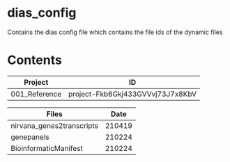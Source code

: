# dias_config
Contains the dias config file which contains the file ids of the dynamic files

# Contents

|  Project | ID |
|---	|---	|
|001_Reference|project-Fkb6Gkj433GVVvj73J7x8KbV|

| Files | Date |
|---	|---	|
|nirvana_genes2transcripts  |210419|
|genepanels                 |210224|
|BioinformaticManifest      |210224|